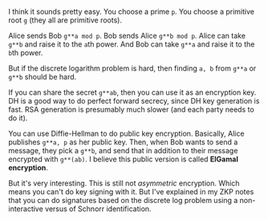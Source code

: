 I think it sounds pretty easy. You choose a prime `p`. You choose a
primitive root `g` (they all are primitive roots).

Alice sends Bob `g**a mod p`. Bob sends Alice `g**b mod p`. Alice can
take `g**b` and raise it to the `a`th power. And Bob can take `g**a`
and raise it to the `b`th power.

But if the discrete logarithm problem is hard, then finding `a, b`
from `g**a` or `g**b` should be hard.

If you can share the secret `g**ab`, then you can use it as an
encryption key. DH is a good way to do perfect forward secrecy, since
DH key generation is fast. RSA generation is presumably much slower
(and each party needs to do it).

You can use Diffie-Hellman to do public key encryption. Basically,
Alice publishes `g**a, p` as her public key. Then, when Bob wants to
send a message, they pick a `g**b`, and send that in addition to their
message encrypted with `g**(ab)`. I believe this public version is
called **ElGamal encryption**.

But it's very interesting. This is still not _asymmetric_ encryption.
Which means you can't do key signing with it. But I've explained in my
ZKP notes that you can do signatures based on the discrete log problem
using a non-interactive versus of Schnorr identification.
